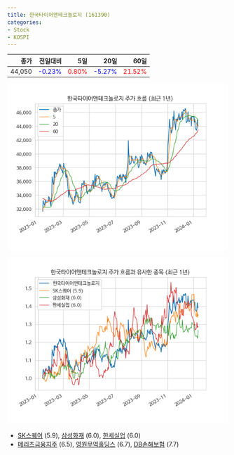 ```yaml
---
title: 한국타이어앤테크놀로지 (161390)
categories:
- Stock
- KOSPI
---
```


|종가|전일대비|5일|20일|60일|
|---:|-------:|--:|---:|---:|
|44,050|<span style="color: blue">-0.23%</span>|<span style="color: red">0.80%</span>|<span style="color: blue">-5.27%</span>|<span style="color: red">21.52%</span>|


<!-- more -->

![161390](/assets/images/stock/161390.png)

![161390](/assets/images/stock/161390_sim.png)

- [SK스퀘어](/402340/) (5.9), [삼성화재](/000810/) (6.0), [한세실업](/105630/) (6.0)
- [메리츠금융지주](/138040/) (6.5), [영원무역홀딩스](/009970/) (6.7), [DB손해보험](/005830/) (7.7)